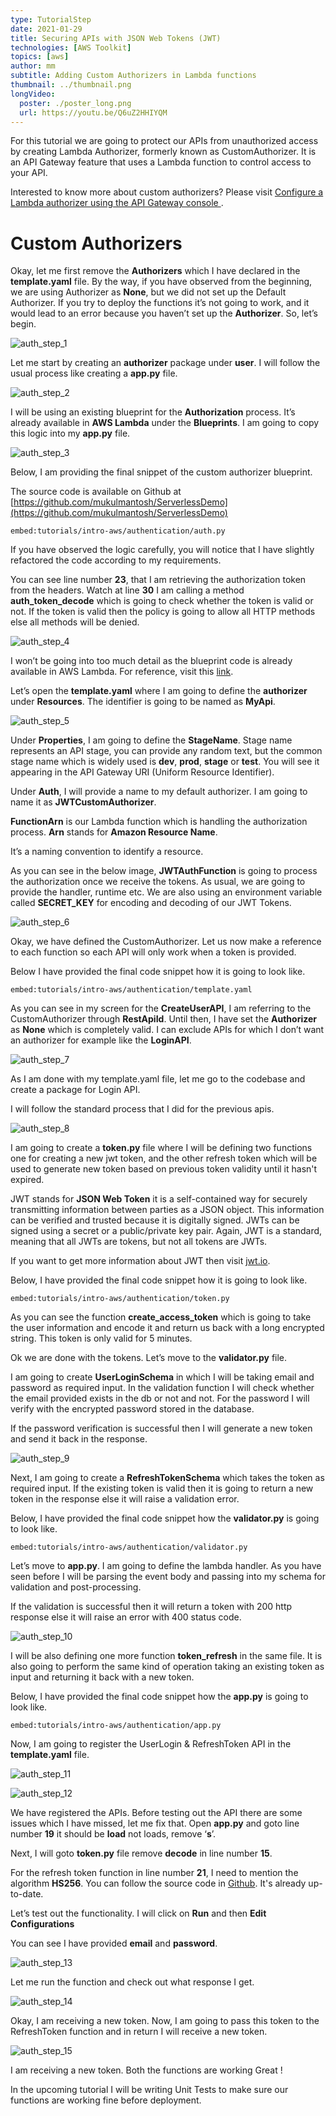 ```yaml
---
type: TutorialStep
date: 2021-01-29
title: Securing APIs with JSON Web Tokens (JWT)
technologies: [AWS Toolkit]
topics: [aws]
author: mm
subtitle: Adding Custom Authorizers in Lambda functions
thumbnail: ../thumbnail.png
longVideo:
  poster: ./poster_long.png
  url: https://youtu.be/Q6uZ2HHIYQM
---
```


For this tutorial we are going to protect our APIs from unauthorized access by 
creating Lambda Authorizer, formerly known as CustomAuthorizer. 
It is an API Gateway feature that uses a Lambda function to control access
to your API.


Interested to know more about custom authorizers? Please visit [Configure a Lambda authorizer using the API Gateway console
](https://docs.aws.amazon.com/apigateway/latest/developerguide/configure-api-gateway-lambda-authorization-with-console.html). 

# Custom Authorizers

Okay, let me first remove the **Authorizers** which I have declared 
in the **template.yaml** file. By the way, if you have observed from
the beginning, we are using Authorizer as **None**, but we did not set up
the Default Authorizer. If you try to deploy the functions it’s not going to work,
and it would lead to an error because you haven’t set up the **Authorizer**. So, let’s begin.

![auth_step_1](./steps/step1.png)

Let me start by creating an **authorizer** package under **user**. I 
will follow the usual process like creating a **app.py** file.

![auth_step_2](./steps/step2.png)

I will be using an existing blueprint for the **Authorization** process.
It’s already available in **AWS Lambda** under the **Blueprints**. I
am going to copy this logic into my **app.py** file.

![auth_step_3](./steps/step3.png)

Below, I am providing the final snippet of the custom authorizer blueprint. 

The source code is available on Github at [https://github.com/mukulmantosh/ServerlessDemo](https://github.com/mukulmantosh/ServerlessDemo)

`embed:tutorials/intro-aws/authentication/auth.py`

If you have observed the logic carefully, you will notice that I have slightly refactored the code according to my requirements.


You can see line number **23**, that I am retrieving the authorization
token from the headers. Watch at  line **30** I am calling a method **auth_token_decode**
which is going to check whether the token is valid or not. If the token is 
valid then the policy is going to allow all HTTP methods else all methods will 
be denied.

![auth_step_4](./steps/step4.png)

I won’t be going into too much detail as the blueprint code is already available in AWS Lambda. For reference, visit this [link](https://github.com/awslabs/aws-apigateway-lambda-authorizer-blueprints).

Let’s open the **template.yaml** where I am going to define the **authorizer** under **Resources**. 
The identifier is going to be named as **MyApi**.


![auth_step_5](./steps/step5.png)


Under **Properties**, I am going to define the **StageName**. Stage name 
represents an API stage, you can provide any random text, but the common stage name 
which is widely used is **dev**, **prod**, **stage** or **test**. 
You will see it appearing in the API Gateway URI (Uniform Resource Identifier).

Under **Auth**, I will provide a name to my default authorizer. 
I am going to name it as **JWTCustomAuthorizer**.

**FunctionArn** is our Lambda function which is handling the
authorization process. **Arn** stands 
for **Amazon Resource Name**. 


It’s a naming convention to identify a resource.


As you can see in the below image, **JWTAuthFunction** is going to process
the authorization once we receive the tokens.  As usual, we are going to provide the
handler, runtime etc. We are also using an environment variable 
called **SECRET_KEY** for encoding and decoding of our JWT Tokens. 

![auth_step_6](./steps/step6.png)

Okay, we have defined the CustomAuthorizer. Let us now make a reference to each
function so each API will only work when a token is provided.

Below I have provided the final code snippet how it is going to look like.

`embed:tutorials/intro-aws/authentication/template.yaml`


As you can see in my screen for the **CreateUserAPI**, I am referring to
the CustomAuthorizer through **RestApiId**. Until then, I have 
set the **Authorizer** as **None** which is completely
valid. I can exclude APIs for which I don’t want an authorizer for example
like the **LoginAPI**.

![auth_step_7](./steps/step7.png)


As I am done with my template.yaml file, let me go to the codebase
and create a package for Login API. 

I will follow the standard process that I did for the previous apis. 

![auth_step_8](./steps/step8.png)


I am going to create a **token.py** file where I will be defining two
functions one for creating a new jwt token, and the other refresh token 
which will be used to generate new token based on previous token validity
until it hasn't expired.

JWT stands for **JSON Web Token** it is a self-contained way for
securely transmitting information between parties as a JSON object. This information
can be verified and trusted because it is digitally signed. JWTs can be signed using
a secret or a public/private key pair. Again, JWT is a standard, meaning that all
JWTs are tokens, but not all tokens are JWTs.

If you want to get more information about JWT then visit [jwt.io](https://jwt.io/).

Below, I have provided the final code snippet how it is going to look like.

`embed:tutorials/intro-aws/authentication/token.py`

As you can see the function **create_access_token** which is going to take
the user information and encode it and return us back with a long 
encrypted string. This token is only valid for 5 minutes.

Ok we are done with the tokens. Let’s move to the **validator.py** file.

I am going to create **UserLoginSchema** in which I will be taking
email and password as required input. In the validation function I will check whether
the email provided exists in the db or not and not. For the password I will verify
with the encrypted password stored in the database.

If the password verification is successful then I will generate a new token
and send it back in the response.

![auth_step_9](./steps/step9.png)

Next, I am going to create a **RefreshTokenSchema** which takes the 
token as required input. If the existing token is valid then it is going 
to return a new token in the response else it will raise a validation error.

Below, I have provided the final code snippet how the **validator.py** is going to look like.

`embed:tutorials/intro-aws/authentication/validator.py`


Let’s move to **app.py**. I am going to define the lambda handler.
As you have seen before I will be parsing the event body and passing into my 
schema for validation and post-processing. 

If the validation is successful then it will return a token with 
200 http response else it will raise an error with 400 status code.

![auth_step_10](./steps/step10.png)

I will be also defining one more function **token_refresh** in the same file. 
It is also going to perform the same kind of operation taking an existing token as
input and returning it back with a new token.

Below, I have provided the final code snippet how the **app.py** is going to look like.

`embed:tutorials/intro-aws/authentication/app.py`

Now, I am going to register the UserLogin & RefreshToken API in 
the **template.yaml** file.

![auth_step_11](./steps/step11.png)

![auth_step_12](./steps/step12.png)


We have registered the APIs. Before testing out the API there are some
issues which I have missed, let me fix that. Open **app.py** and
goto line number **19** it should be **load** not loads, remove ‘**s**’.

Next, I will goto **token.py** file remove **decode** in line number **15**. 

For the refresh token function in line number **21**, I need to 
mention the algorithm **HS256**. You can follow the source code in [Github](https://github.com/mukulmantosh/ServerlessDemo).
It's already up-to-date.


Let’s test out the functionality. I will click on **Run** and then **Edit Configurations**

You can see I have provided **email** and **password**. 

![auth_step_13](./steps/step13.png)

Let me run the function and check out what response I get.

![auth_step_14](./steps/step14.png)

Okay, I am receiving a new token. Now, I am going to pass this token to the RefreshToken function and in return I will receive a new token.

![auth_step_15](./steps/step15.png)


I am receiving a new token. Both the functions are working Great !

In the upcoming tutorial I will be writing Unit Tests to make sure our functions are working fine before deployment.
